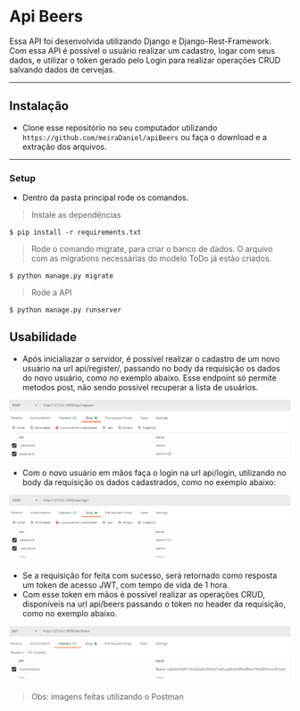 # Api Beers

Essa API foi desenvolvida utilizando Django e Django-Rest-Framework. Com essa API é possível o usuário realizar um cadastro, logar com seus dados, e utilizar o token gerado pelo Login para realizar operações CRUD salvando dados de cervejas.

---

## Instalação

- Clone esse repositório no seu computador utilizando `https://github.com/meiraDaniel/apiBeers` ou faça o download e a extração dos arquivos.

---

### Setup

- Dentro da pasta principal rode os comandos.

> Instale as dependências

```shell
$ pip install -r requirements.txt
```

> Rode o comando migrate, para criar o banco de dados. O arquivo com as migrations necessárias do modelo ToDo já estão criados.

```shell
$ python manage.py migrate
```

> Rode a API

```shell
$ python manage.py runserver
```

## Usabilidade

- Após inicialiazar o servidor, é possível realizar o cadastro de um novo usuário na url api/register/, passando no body da requisição os dados do novo usuário, como no exemplo abaixo. Esse endpoint só permite metodos post, não sendo possível recuperar a lista de usuários.

![alt text](https://github.com/meiraDaniel/apiBeers/blob/master/imgs/Register.png?raw=true)

- Com o novo usuário em mãos faça o login na url api/login, utilizando no body da requisição os dados cadastrados, como no exemplo abaixo:

![alt text](https://github.com/meiraDaniel/apiBeers/blob/master/imgs/Login.png?raw=true)

- Se a requisição for feita com sucesso, será retornado como resposta um token de acesso JWT, com tempo de vida de 1 hora.
- Com esse token em mãos é possível realizar as operações CRUD, disponíveis na url api/beers passando o token no header da requisição, como no exemplo abaixo.

![alt text](https://github.com/meiraDaniel/apiBeers/blob/master/imgs/HeaderToken.png?raw=true)

> Obs: imagens feitas utilizando o Postman
